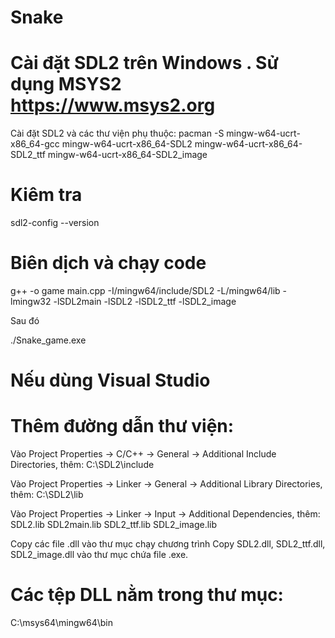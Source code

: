 # Snake
# Cài đặt SDL2 trên Windows . Sử dụng MSYS2 https://www.msys2.org 
Cài đặt SDL2 và các thư viện phụ thuộc:
pacman -S mingw-w64-ucrt-x86_64-gcc mingw-w64-ucrt-x86_64-SDL2 mingw-w64-ucrt-x86_64-SDL2_ttf mingw-w64-ucrt-x86_64-SDL2_image
 # Kiêm tra
  sdl2-config --version
# Biên dịch và chạy code
g++ -o game main.cpp -I/mingw64/include/SDL2 -L/mingw64/lib -lmingw32 -lSDL2main -lSDL2 -lSDL2_ttf -lSDL2_image

Sau đó 

./Snake_game.exe

#  Nếu dùng Visual Studio
# Thêm đường dẫn thư viện:
Vào Project Properties → C/C++ → General → Additional Include Directories, thêm:
C:\SDL2\include

Vào Project Properties → Linker → General → Additional Library Directories, thêm:
C:\SDL2\lib

Vào Project Properties → Linker → Input → Additional Dependencies, thêm:
SDL2.lib
SDL2main.lib
SDL2_ttf.lib
SDL2_image.lib

Copy các file .dll vào thư mục chạy chương trình
Copy SDL2.dll, SDL2_ttf.dll, SDL2_image.dll vào thư mục chứa file .exe.

# Các tệp DLL nằm trong thư mục:
C:\msys64\mingw64\bin
